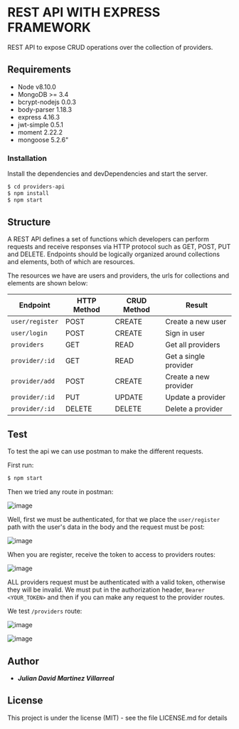 # REST API WITH EXPRESS FRAMEWORK

REST API to expose CRUD operations over the collection of providers.

## Requirements
- Node v8.10.0
- MongoDB >= 3.4
- bcrypt-nodejs 0.0.3
- body-parser 1.18.3
- express 4.16.3
- jwt-simple 0.5.1
- moment 2.22.2
- mongoose 5.2.6"

### Installation

Install the dependencies and devDependencies and start the server.

```sh
$ cd providers-api
$ npm install 
$ npm start
```

## Structure

A REST API defines a set of functions which developers can perform requests and receive responses via HTTP protocol such as GET, POST, PUT and DELETE. Endpoints should be logically organized around collections and elements, both of which are resources.

The resources we have are users and providers, the urls for collections and elements are shown below:

Endpoint |HTTP Method | CRUD Method | Result
-- | -- |-- |--
`user/register`| POST| CREATE| Create a new user
`user/login`|POST| CREATE | Sign in user
`providers` | GET | READ | Get all providers
`provider/:id` | GET | READ | Get a single provider
`provider/add`| POST | CREATE | Create a new provider
`provider/:id` | PUT | UPDATE | Update a provider
`provider/:id` | DELETE | DELETE | Delete a provider


## Test 
To test the api we can use postman to make the different requests.

First run:
``` sh 
$ npm start  
```

Then we tried any route in postman:

![image](https://user-images.githubusercontent.com/28226268/43695997-7e5adb3a-9901-11e8-805a-eb4f858e2070.png)


Well, first we must be authenticated, for that we place the `user/register` path with the user's data in the body and the request must be post:

![image](https://user-images.githubusercontent.com/28226268/43696077-e1cedb12-9901-11e8-9376-5fb32483d4eb.png)

When you are register, receive the token to access to providers routes:

![image](https://user-images.githubusercontent.com/28226268/43696176-6cebfc34-9902-11e8-9887-5b85c1cc7a49.png)


ALL providers request must be authenticated with a valid token, otherwise they will be invalid. We must put in the authorization header, `Bearer <YOUR_TOKEN>` and then if you can make any request to the provider routes.

We test `/providers` route:

![image](https://user-images.githubusercontent.com/28226268/43696296-ecadc13c-9902-11e8-80e4-be5e122459d8.png)

![image](https://user-images.githubusercontent.com/28226268/43696319-092e5862-9903-11e8-8b0c-912f3f21986a.png)


## Author

- ***Julian David Martinez Villarreal***

## License

This project is under the license (MIT) - see the file LICENSE.md for details

